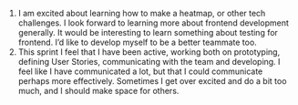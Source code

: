 1. I am excited about learning how to make a heatmap, or other tech challenges. I look forward to learning more about frontend development generally. It would be interesting to learn something about testing for frontend. I’d like to develop myself to be a better teammate too.
2. This sprint I feel that I have been active, working both on prototyping, defining User Stories, communicating with the team and developing. I feel like I have communicated a lot, but that I could communicate perhaps more effectively. Sometimes I get over excited and do a bit too much, and I should make space for others.
